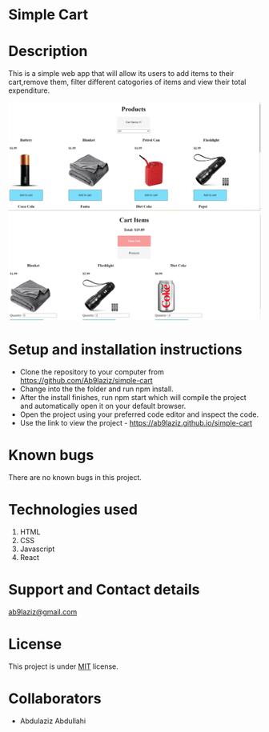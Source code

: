 # Simple Cart

# Description
This is a simple web app that will allow its users to add items to their cart,remove them, filter different catogories of items and view their total expenditure.

![Screenshot1](https://github.com/Ab9laziz/simple-cart/blob/main/src/images/Screenshot%201.png)
![screenshot2](https://github.com/Ab9laziz/simple-cart/blob/main/src/images/Screenshot%202.png)

# Setup and installation instructions
- Clone the repository to your computer from https://github.com/Ab9laziz/simple-cart
- Change into the the folder and run npm install.
- After the install finishes, run npm start which will compile the project and automatically open it on your default browser.
- Open the project using your preferred code editor and inspect the code.
-  Use the link to view the project - https://ab9laziz.github.io/simple-cart


# Known bugs
There are no known bugs in this project.

# Technologies used
1. HTML
2. CSS
3. Javascript
4. React

# Support and Contact details
ab9laziz@gmail.com

# License
This project is under [MIT](https://github.com/Ab9laziz/simple-cart/blob/main/LICENSE) license.

# Collaborators
- Abdulaziz Abdullahi

